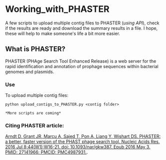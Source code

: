 # Working_with_PHASTER
A few scripts to upload multiple contig files to PHASTER (*using API*), check if the results are ready and download the summary results in a file. I hope, these will help to make someone's life a bit more easier. 

## What is PHASTER?
PHASTER (PHAge Search Tool Enhanced Release) is a web server for the rapid identification and annotation of prophage sequences within bacterial genomes and plasmids. 

### Use
To upload multiple contig files:
```
python upload_contigs_to_PHASTER.py <contig folder>
```
```
*More scripts are coming*
```

### Citing PHASTER article:
[Arndt D, Grant JR, Marcu A, Sajed T, Pon A, Liang Y, Wishart DS. PHASTER: a better, faster version of the PHAST phage search tool. Nucleic Acids Res. 2016 Jul 8;44(W1):W16-21. doi: 10.1093/nar/gkw387. Epub 2016 May 3. PMID: 27141966; PMCID: PMC4987931.](https://pubmed.ncbi.nlm.nih.gov/27141966/).
